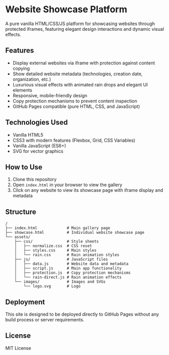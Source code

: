 # Website Showcase Platform

A pure vanilla HTML/CSS/JS platform for showcasing websites through protected iframes, featuring elegant design interactions and dynamic visual effects.

## Features

- Display external websites via iframe with protection against content copying
- Show detailed website metadata (technologies, creation date, organization, etc.)
- Luxurious visual effects with animated rain drops and elegant UI elements
- Responsive, mobile-friendly design
- Copy protection mechanisms to prevent content inspection
- GitHub Pages compatible (pure HTML, CSS, and JavaScript)

## Technologies Used

- Vanilla HTML5
- CSS3 with modern features (Flexbox, Grid, CSS Variables)
- Vanilla JavaScript (ES6+)
- SVG for vector graphics

## How to Use

1. Clone this repository
2. Open `index.html` in your browser to view the gallery
3. Click on any website to view its showcase page with iframe display and metadata

## Structure

```
/
├── index.html             # Main gallery page
├── showcase.html          # Individual website showcase page
└── assets/
    ├── css/               # Style sheets
    │   ├── normalize.css  # CSS reset
    │   ├── styles.css     # Main styles
    │   └── rain.css       # Rain animation styles
    ├── js/                # JavaScript files
    │   ├── data.js        # Website data and metadata
    │   ├── script.js      # Main app functionality
    │   ├── protection.js  # Copy protection mechanisms
    │   └── rain-direct.js # Rain animation effects
    └── images/            # Images and SVGs
        └── logo.svg       # Logo
```

## Deployment

This site is designed to be deployed directly to GitHub Pages without any build process or server requirements.

## License

MIT License
